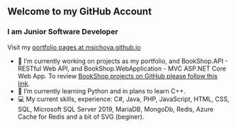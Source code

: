 ## Welcome to my GitHub Account
### I am Junior Software Developer

Visit my <a href="https://msichova.github.io" title="GitHub portfolio pages">portfolio pages at msichova.github.io</a>


- 🔭 I’m currently working on projects as my portfolio, and BookShop.API - RESTful Web API, and BookShop.WebApplication - MVC ASP.NET Core Web App. To review <a href="https://github.com/msichova/BookShop" title="GitHu repository of Book Shop projects"> BookShop projects on GitHub please follow this link</a>.
- 🌱 I’m currently learning Python and in plans to learn C++.
- 💻 My current skills, experience: C#, Java, PHP, JavaScript, HTML, CSS, SQL, Microsoft SQL Server 2019, MariaDB, MongoDb, Redis, Azure Cache for Redis and a bit of SVG (beginer).

<!--
**msichova/msichova** is a ✨ _special_ ✨ repository because its `README.md` (this file) appears on your GitHub profile.

Here are some ideas to get you started:

- 🔭 I’m currently working on ...
- 🌱 I’m currently learning ...
- 👯 I’m looking to collaborate on ...
- 🤔 I’m looking for help with ...
- 💬 Ask me about ...
- 📫 How to reach me: ...
- 😄 Pronouns: ...
- ⚡ Fun fact: ...
-->
